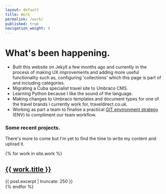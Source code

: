 ```yaml
---
layout: default
title: Work
permalink: /work/
published: true
navigation_weight: 4
---
```


# What's been happening.

- Built this website on Jekyll a few months ago and currently in the process of making UX improvements and adding more useful functionality such as, configuring 'collections' which this page is part of and including categories.
- Migrating a Cuba specialist travel site to Umbraco CMS.
- Learning Python because I like the sound of the language.
- Making changes to Umbraco templates and document types for one of the travel brands I currently work for, traveldirect.co.uk.
- Working as part a team to finalise a practical [GIT environment strategy](/git-environment-strategy/) (ENV) to compliment our team workflow.

### Some recent projects.
There's more to come but I'm yet to find the time to write my content and upload it.

{% for work in site.work %}
  <h2>
    <a href="{{ work.url | prepend: site.baseurl }}">{{ work.title }}</a>
  </h2>
  <div class="entry">
    {{ post.excerpt | truncate: 250 }}
  </div>
{% endfor %}
